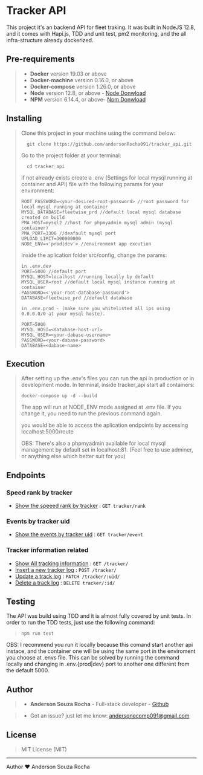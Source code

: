 # Tracker API

This project it's an backend API for fleet traking. It was built in NodeJS 12.8, and it comes with Hapi.js, TDD and unit test, pm2 monitoring, and the all infra-structure already dockerized.

## Pre-requirements

> - **Docker** version 19.03 or above
> - **Docker-machine** version 0.16.0, or above
> - **Docker-compose** version 1.26.0, or above
> - **Node** version 12.8, or above - [Node Donwload](https://nodejs.org/pt-br/download/)
> - **NPM** version 6.14.4, or above- [Npm Donwload](https://www.npmjs.com/package/download)

## Installing

> Clone this project in your machine using the command below:
> ```
> 	git clone https://github.com/andersonRocha091/tracker_api.git
> ```
> Go to the project folder at your terminal:
> ```
> 	cd tracker_api
> ```
> if not already exists create a .env (Settings for local mysql running at container and API) file with the following params for your environment:
> ```
>ROOT_PASSWORD=<your-desired-root-password> //root password for local mysql running at container
>MYSQL_DATABASE=fleetwise_prd //default local mysql database created on build
>PMA_HOST=mysql2 //host for phpmyadmin mysql admin (mysql container)
>PMA_PORT=3306 //deafault mysql port
>UPLOAD_LIMIT=300000000
>NODE_ENV=<'prod|dev'> //environment app excution
> ```
> Inside the aplication folder src/config, change the params:
> ```
> in .env.dev
>PORT=5000 //default port
>MYSQL_HOST=localhost //running locally by default
>MYSQL_USER=root //default local mysql instance running at container
>PASSWORD=<'your-root-database-password'>
>DATABASE=fleetwise_prd //default database
>
>in .env.prod - (make sure you whitelisted all ips using 0.0.0.0/0 at your mysql hoste).
>
>PORT=5000
>MYSQL_HOST=<database-host-url>
>MYSQL_USER=<your-dabase-username>
>PASSWORD=<your-dabase-password>
>DATABASE=<dabase-name>
> ```


## Execution

> After setting up the .env's files you can run the api in production or in development mode. 
> In terminal, inside tracker_api start all containers:
> ```
> docker-compose up -d --build
>
> ```
> The app will run at NODE_ENV mode assigned at .env file. If you change it, you need to run the previous command again. 
>
> you would be able to access the aplication endpoints by accessing localhost:5000/route
>
> OBS: There's also a phpmyadmin available for local mysql management by default set in localhost:81. (Feel free to use adminer, or anything else which better suit for you)

## Endpoints

### Speed rank by tracker

* [Show the speeed rank by tracker](rank/get.md) : `GET tracker/rank`

### Events by tracker uid

* [Show the events by tracker uid](event/get.md) : `GET tracker/event`

### Tracker information related

* [Show All tracking information](tracker/get.md) : `GET /tracker/`
* [Insert a new tracker log](tracker/post.md) : `POST /tracker/`
* [Update a track log](tacker/patch.md) : `PATCH /tracker/:uid/`
* [Delete a track log](tracker/id/delete.md) : `DELETE tracker/:id/`


## Testing

The API was build using TDD and it is almost fully covered by unit tests. In order to run the TDD tests, just use the following command:
>```
> npm run test
>```
OBS: I recommend you run it locally because this comand start another api instace, and the container one will be using the same port in the enviroment you choose at .envs file. This 
can be solved by running the command locally and changing in .env.{prod|dev} port to another
one different from the default 5000.
## Author

> - **Anderson Souza Rocha** - Full-stack developer - [Github](https://github.com/andersonRocha091) 

> - Got an issue? just let me know: andersonecomp091@gmail.com


## License 

> MIT License (MIT)

---
Author ❤ Anderson Souza Rocha
